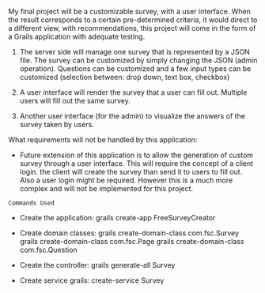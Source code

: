 My final project will be a customizable survey, with a user interface.  When the result corresponds to a certain pre-determined criteria, it would direct to a different view, with recommendations, this project will come in the form of a Grails application with adequate testing.
1) The server side will manage one survey that is represented by a JSON file. The survey can be customized by simply changing the JSON (admin operation). Questions can be customized and a few input types can be customized (selection between: drop down, text box, checkbox)

2) A user interface will render the survey that a user can fill out. Multiple users will fill out the same survey.

3) Another user interface (for the admin) to visualize the answers of the survey taken by users.

What requirements will not be handled by this application:
- Future extension of this application is to allow the generation of custom survey through a user interface. This will require the concept of a client login. the client will create the survey than send it to users to fill out. Also a user login might be required. However this is a much more complex and will not be implemented for this project.


`Commands Used`

  - Create the application: grails create-app FreeSurveyCreator
  
  - Create domain classes: grails create-domain-class com.fsc.Survey grails create-domain-class com.fsc.Page grails create-domain-class com.fsc.Question
  
  - Create the controller: grails generate-all Survey
  
  - Create service grails: create-service Survey